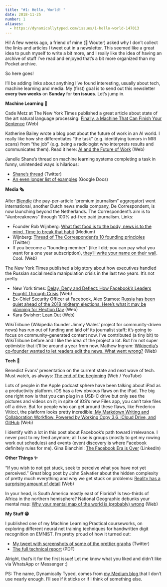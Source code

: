 ```yaml
---
title: "#1: Hello, World! "
date: 2018-11-25
number: 1
aliases:
  - https://dynamicallytyped.com/issues/1-hello-world-147013
---
```


Hi!
A few weeks ago, a friend of mine (👋 Wouter) asked why I don’t collect the links and articles I tweet out in a newsletter.
This seemed like a great idea to push myself to write a bit more, and I really like the idea of having an archive of stuff I’ve read and enjoyed that’s a bit more organized than my Pocket archive.

So here goes!

I’ll be adding links about anything I’ve found interesting, usually about tech, machine learning and media.
My (first) goal is to send out this newsletter **every two weeks** on **Sunday** for **ten issues**.
Let’s jump in.

**Machine Learning 📱**

Cade Metz at The New York Times published a great article about state of the art natural language processing: [Finally, a Machine That Can Finish Your Sentence](https://www.nytimes.com/2018/11/18/technology/artificial-intelligence-language.html?utm_campaign=Dynamically%20Typed&utm_medium=email&utm_source=Revue%20newsletter) (Web)

Katherine Bailey wrote a blog post about the future of work in an AI world.
I really like how she differentiates “the task” (e.g.
identifying tumors in MRI scans) from “the job” (e.g.
being a radiologist who interprets results and communicates them).
Read it here: [AI and the Future of Work](https://katbailey.github.io/post/ai-and-the-future-of-work/?utm_campaign=Dynamically%20Typed&utm_medium=email&utm_source=Revue%20newsletter) (Web)

Janelle Shane’s thread on machine learning systems completing a task in funny, unintended ways is hilarious:

* [Shane’s thread](https://twitter.com/JanelleCShane/status/1060563586789982208?utm_campaign=Dynamically%20Typed&utm_medium=email&utm_source=Revue%20newsletter) (Twitter)
* [An even longer list of examples](https://docs.google.com/spreadsheets/u/1/d/e/2PACX-1vRPiprOaC3HsCf5Tuum8bRfzYUiKLRqJmbOoC-32JorNdfyTiRRsR7Ea5eWtvsWzuxo8bjOxCG84dAg/pubhtml?utm_campaign=Dynamically%20Typed&utm_medium=email&utm_source=Revue%20newsletter) (Google Docs)

**Media 🗞**

After [Blendle](http://blendle.com?utm_campaign=Dynamically%20Typed&utm_medium=email&utm_source=Revue%20newsletter) (the pay-per-article “premium journalism” aggregator) went international, another Dutch news media company, De Correspondent, is now launching beyond the Netherlands.
The Correspondent’s aim is to “#unbreaknews” through 100% ad-free paid journalism.
Links:

* Founder Rob Wijnberg: [What fast food is to the body, news is to the mind. Time to break that habit](https://medium.com/de-correspondent/what-fast-food-is-to-the-body-news-is-to-the-mind-time-to-break-that-habit-cac66fb5b2ba?utm_campaign=Dynamically%20Typed&utm_medium=email&utm_source=Revue%20newsletter) (Medium)
* Wijnberg: [Thread of The Correspondent’s 10 founding principles](https://twitter.com/robwijnberg/status/1065014501265813505?utm_campaign=Dynamically%20Typed&utm_medium=email&utm_source=Revue%20newsletter) (Twitter)
* If you become a “founding member” (like I did; you can pay what you want for a one year subscription), [they’ll write your name on their wall](https://thecorrespondent.com/founding-members-wall?utm_campaign=Dynamically%20Typed&utm_medium=email&utm_source=Revue%20newsletter). Cool. (Web)

The New York Times published a big story about how executives handled the Russian social media manipulation crisis in the last two years.
It’s not pretty.

* New York times: [Delay, Deny and Deflect: How Facebook’s Leaders Fought Through Crisis](https://www.nytimes.com/2018/11/14/technology/facebook-data-russia-election-racism.html?utm_campaign=Dynamically%20Typed&utm_medium=email&utm_source=Revue%20newsletter) (Web)
* Ex-Chief Security Officer at Facebook, Alex Stamos: [Russia has been quiet ahead of the 2018 midterm elections. Here’s what it may be planning for Election Day](https://www.nbcnews.com/think/opinion/russia-has-been-quiet-ahead-2018-midterm-elections-here-s-ncna931716?utm_campaign=Dynamically%20Typed&utm_medium=email&utm_source=Revue%20newsletter) (Web)
* Kara Swisher: [Lean Out](https://www.nytimes.com/2018/11/24/opinion/sheryl-sandberg-mark-zuckerberg-facebook.html?utm_campaign=Dynamically%20Typed&utm_medium=email&utm_source=Revue%20newsletter) (Web)

WikiTribune (Wikipedia founder Jimmy Wales’ project for community-driven news) has run out of funding and laid off its journalist staff; it’s going to focus on community-generated content now.
I’ve contributed (a tiny bit) to WikiTribune before and I like the idea of the project a lot.
But I’m not super optimistic that it’ll be around a year from now.
Mathew Ingram: [Wikipedia’s co-founder wanted to let readers edit the news.
What went wrong?](https://www.cjr.org/analysis/jimmy-wales-wikitribune.php?utm_campaign=Dynamically%20Typed&utm_medium=email&utm_source=Revue%20newsletter) (Web)

**Tech** 📱

Benedict Evans’ presentation on the current state and next wave of tech.
Must watch, as always: [The end of the beginning](https://www.ben-evans.com/benedictevans/2018/11/16/the-end-of-the-beginning?utm_campaign=Dynamically%20Typed&utm_medium=email&utm_source=Revue%20newsletter) (Web / YouTube)

Lots of people in the Apple podcast sphere have been talking about iPad as a productivity platform.
iOS has a few obvious flaws on the iPad.
The big one right now is that you can plug in a USB-C drive but only see the pictures and videos on it; in spite of iOS’s new Files app, you can’t take files off a drive.
But for people who can get around these flaws, like Frederico Viticci, the platform looks pretty incredible:[ My Markdown Writing and Collaboration Workflow, Powered by Working Copy 3.6, iCloud Drive, and GitHub](https://www.macstories.net/ios/my-markdown-writing-and-collaboration-workflow-powered-by-working-copy-3-6-icloud-drive-and-github/?utm_campaign=Dynamically%20Typed&utm_medium=email&utm_source=Revue%20newsletter) (Web)

I identify with a lot in this post about Facebook’s path toward irrelevance.
I never post to my feed anymore; all I use is groups (mostly to get my rowing work out schedules) and events (event discovery is where Facebook definitely rules for me).
Gina Bianchini: [The Facebook Era is Over](https://www.linkedin.com/pulse/facebook-era-over-gina-bianchini/?utm_campaign=Dynamically%20Typed&utm_medium=email&utm_source=Revue%20newsletter) (LinkedIn)

**Other Things ✨**

“If you wish to not get stuck, seek to perceive what you have not yet perceived.” Great blog post by John Salvatier about the hidden complexity of pretty much everything and why we get stuck on problems: [Reality has a surprising amount of detail](http://johnsalvatier.org/blog/2017/reality-has-a-surprising-amount-of-detail?utm_campaign=Dynamically%20Typed&utm_medium=email&utm_source=Revue%20newsletter) (Web)

In your head, is South America mostly east of Florida?
Is two-thirds of Africa in the northern hemisphere?
National Geographic debunks your mental map: [Why your mental map of the world is (probably) wrong](https://www.nationalgeographic.com/culture/2018/11/all-over-the-map-mental-mapping-misconceptions/?utm_campaign=Dynamically%20Typed&utm_medium=email&utm_source=Revue%20newsletter) (Web)

**My Stuff 😁**

I published one of my Machine Learning Practical courseworks, on exploring different neural net training techniques for handwritten digit recognition on EMNIST.
I’m pretty proud of how it turned out:

* [My tweet with screenshots of some of the prettier graphs](https://twitter.com/layon_overwhale/status/1062069749486563328?utm_campaign=Dynamically%20Typed&utm_medium=email&utm_source=Revue%20newsletter) (Twitter)
* [The full technical report](https://github.com/leonoverweel/resume/blob/master/attachments/technical-reports/uoe-mlp-1.pdf?utm_campaign=Dynamically%20Typed&utm_medium=email&utm_source=Revue%20newsletter) (PDF)

Alright, that’s it for the first issue!
Let me know what you liked and didn’t like via WhatsApp or Messenger :)

PS: The name, Dynamically Typed, comes from [my Medium blog ](https://dynamicallytyped.com/?utm_campaign=Dynamically%20Typed&utm_medium=email&utm_source=Revue%20newsletter)that I don’t use nearly enough.
I’ll see if it sticks or if I think of something else.